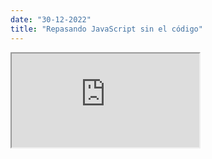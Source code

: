 ```yaml
---
date: "30-12-2022"
title: "Repasando JavaScript sin el código"
---
```

<iframe src="https://www.youtube.com/embed/rshHzssh5g8" allowfullscreen></iframe>
